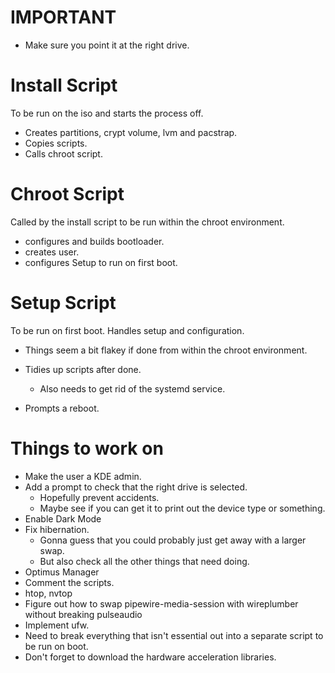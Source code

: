 # IMPORTANT
- Make sure you point it at the right drive.


# Install Script
To be run on the iso and starts the process off.

- Creates partitions, crypt volume, lvm and pacstrap.
- Copies scripts.
- Calls chroot script.

# Chroot Script
Called by the install script to be run within the chroot environment.

- configures and builds bootloader.
- creates user.
- configures Setup to run on first boot.

# Setup Script
To be run on first boot. Handles setup and configuration. 

- Things seem a bit flakey if done from within the chroot environment.

- Tidies up scripts after done.
    - Also needs to get rid of the systemd service.
- Prompts a reboot.








# Things to work on
- Make the user a KDE admin.
- Add a prompt to check that the right drive is selected. 
    - Hopefully prevent accidents.
    - Maybe see if you can get it to print out the device type or something.
- Enable Dark Mode
- Fix hibernation.
    - Gonna guess that you could probably just get away with a larger swap.
    - But also check all the other things that need doing.
- Optimus Manager
- Comment the scripts.
- htop, nvtop
- Figure out how to swap pipewire-media-session with wireplumber without breaking pulseaudio
- Implement ufw.
- Need to break everything that isn't essential out into a separate script to be run on boot.
- Don't forget to download the hardware acceleration libraries.
